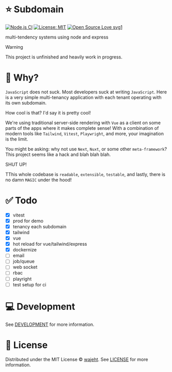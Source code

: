 # ⭐️ Subdomain

[![Node.js CI](https://github.com/wajeht/subdomain/actions/workflows/ci.yml/badge.svg?branch=main)](https://github.com/wajeht/subdomain/actions/workflows/ci.yml) [![License: MIT](https://img.shields.io/badge/License-MIT-blue.svg)](https://github.com/wajeht/subdomain/blob/main/LICENSE) [![Open Source Love svg1](https://badges.frapsoft.com/os/v1/open-source.svg?v=103)](https://github.com/wajeht/subdomain)

multi-tendency systems using node and express

> [!WARNING]
> This project is unfinished and heavily work in progress.

# 🤔 Why?

`JavaScript` does not suck. Most developers suck at writing `JavaScript`. Here is a very simple multi-tenancy application with each tenant operating with its own subdomain.

How cool is that? I'd say it is pretty cool!

We're using traditional server-side rendering with `Vue` as a client on some parts of the apps where it makes complete sense! With a combination of modern tools like `Tailwind`, `Vitest`, `Playwright`, and more, your imagination is the limit.

You might be asking: why not use `Next`, `Nuxt`, or some other `meta-framework`? This project seems like a hack and blah blah blah.

SHUT UP!

TThis whole codebase is `readable`, `extensible`, `testable`, and lastly, there is no damn `MAGIC` under the hood!

# ✅ Todo

- [x] vitest
- [x] prod for demo
- [x] tenancy each subdomain
- [x] tailwind
- [x] vue
- [x] hot reload for vue/tailwind/express
- [x] dockernize
- [ ] email
- [ ] job/queue
- [ ] web socket
- [ ] rbac
- [ ] playright
- [ ] test setup for ci

# 💻 Development

See [DEVELOPMENT](./DEVELOPMENT.md) for more information.

# 📜 License

Distributed under the MIT License © [wajeht](https://www.github.com/wajeht). See [LICENSE](./LICENSE) for more information.
